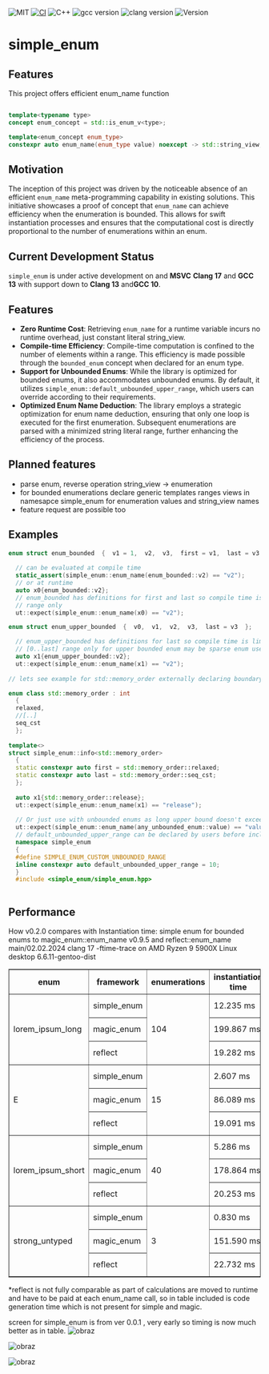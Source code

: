 ![MIT](https://img.shields.io/badge/license-MIT-blue.svg) [![CI](https://github.com/arturbac/simple_enum/actions/workflows/ci.yml/badge.svg)](https://github.com/arturbac/simple_enum/actions/workflows/ci.yml)
![C++](https://img.shields.io/badge/C%2B%2B-20%20%7C%2023-blue.svg) ![gcc version](https://img.shields.io/badge/gcc-%3E%3D10-green.svg) ![clang version](https://img.shields.io/badge/clang-%3E%3D13-blue.svg)
![Version](https://img.shields.io/badge/Version-_VERSION_-blue.svg)

# simple_enum

## Features

This project offers efficient enum_name function
```cpp

template<typename type>
concept enum_concept = std::is_enum_v<type>;

template<enum_concept enum_type>
constexpr auto enum_name(enum_type value) noexcept -> std::string_view;

```
## Motivation

The inception of this project was driven by the noticeable absence of an efficient `enum_name` meta-programming capability in existing solutions. This initiative showcases a proof of concept that `enum_name` can achieve efficiency when the enumeration is bounded. This allows for swift instantiation processes and ensures that the computational cost is directly proportional to the number of enumerations within an enum.

## Current Development Status

`simple_enum` is under active development on  and **MSVC** **Clang 17** and **GCC 13**  with support down to **Clang 13** and**GCC 10**.

## Features

- **Zero Runtime Cost**: Retrieving `enum_name` for a runtime variable incurs no runtime overhead, just constant literal string_view.
- **Compile-time Efficiency**: Compile-time computation is confined to the number of elements within a range. This efficiency is made possible through the `bounded_enum` concept when declared for an enum type.
- **Support for Unbounded Enums**: While the library is optimized for bounded enums, it also accommodates unbounded enums. By default, it utilizes `simple_enum::default_unbounded_upper_range`, which users can override according to their requirements.
- **Optimized Enum Name Deduction**: The library employs a strategic optimization for enum name deduction, ensuring that only one loop is executed for the first enumeration. Subsequent enumerations are parsed with a minimized string literal range, further enhancing the efficiency of the process.

## Planned features

- parse enum, reverse operation string_view -> enumeration
- for bounded enumerations declare generic templates ranges views in namesapce simple_enum for enumeration values and string_view names
- feature request are possible too

## Examples
```cpp
enum struct enum_bounded  {  v1 = 1,  v2,  v3,  first = v1,  last = v3  };
  
  // can be evaluated at compile time
  static_assert(simple_enum::enum_name(enum_bounded::v2) == "v2");
  // or at runtime
  auto x0{enum_bounded::v2};
  // enum_bounded has definitions for first and last so compile time is limited to processing meta info for declared
  // range only
  ut::expect(simple_enum::enum_name(x0) == "v2");

enum struct enum_upper_bounded  {  v0,  v1,  v2,  v3,  last = v3  };

  // enum_upper_bounded has definitions for last so compile time is limited to processing meta info for range
  // [0..last] range only for upper bounded enum may be sparse enum used with not present first elements including 0
  auto x1{enum_upper_bounded::v2};
  ut::expect(simple_enum::enum_name(x1) == "v2");
  
// lets see example for std::memory_order externally declaring boundary

enum class std::memory_order : int
  {
  relaxed,
  //[..]
  seq_cst
  };
  
template<>
struct simple_enum::info<std::memory_order>
  {
  static constexpr auto first = std::memory_order::relaxed;
  static constexpr auto last = std::memory_order::seq_cst;
  };
  
  auto x1{std::memory_order::release};
  ut::expect(simple_enum::enum_name(x1) == "release");
  
  // Or just use with unbounded enums as long upper bound doesn't exceeds default_unbounded_upper_range
  ut::expect(simple_enum::enum_name(any_unbounded_enum::value) == "value");
  // default_unbounded_upper_range can be declared by users before inclusion of simple_enum.hpp
  namespace simple_enum
  {
  #define SIMPLE_ENUM_CUSTOM_UNBOUNDED_RANGE
  inline constexpr auto default_unbounded_upper_range = 10;
  }
  #include <simple_enum/simple_enum.hpp>
  
```
## Performance 
How v0.2.0 compares with Instantiation time:
simple enum for bounded enums to magic_enum::enum_name v0.9.5 and reflect::enum_name main/02.02.2024
clang 17 -ftime-trace on AMD Ryzen 9 5900X Linux desktop 6.6.11-gentoo-dist

<table border="1">
  <tr>
    <th>enum</th>
    <th>framework</th>
    <th>enumerations</th>
    <th>instantiation time</th>
    <th>*code gen</th>
    <th>total time</th>
  </tr>
  <tr>
    <td rowspan="3">lorem_ipsum_long</td>
    <td>simple_enum</td>
    <td rowspan="3">104</td>
    <td>12.235 ms</td>
    <td></td>
    <td>12.235 ms</td>
  </tr>
  <tr>
    <td>magic_enum</td>
    <td>199.867 ms</td>
    <td></td>
    <td>199.867 ms</td>
  </tr>
  <tr>
    <td>reflect</td>
    <td>19.282 ms</td>
    <td>36.470 ms</td>
    <td>55.752 ms</td>
  </tr>
  <tr>
    <td rowspan="3">E</td>
    <td>simple_enum</td>
    <td rowspan="3">15</td>
    <td>2.607 ms</td>
    <td></td>
    <td>2.607 ms</td>
  </tr>
  <tr>
    <td>magic_enum</td>
    <td>86.089 ms</td>
    <td></td>
    <td>86.089 ms</td>
  </tr>
  <tr>
    <td>reflect</td>
    <td>19.091 ms</td>
    <td>27.475 ms</td>
    <td>46.566 ms</td>
  </tr>
  <tr>
    <td rowspan="3">lorem_ipsum_short</td>
    <td>simple_enum</td>
    <td rowspan="3">40</td>
    <td>5.286 ms</td>
    <td></td>
    <td>5.286 ms</td>
  </tr>
  <tr>
    <td>magic_enum</td>
    <td>178.864 ms</td>
    <td></td>
    <td>178.864 ms</td>
  </tr>
  <tr>
    <td>reflect</td>
    <td>20.253 ms</td>
    <td>41.024 ms</td>
    <td>61.277 ms</td>
  </tr>
  <tr>
    <td rowspan="3">strong_untyped</td>
    <td>simple_enum</td>
    <td rowspan="3">3</td>
    <td>0.830 ms</td>
    <td></td>
    <td>0.830 ms</td>
  </tr>
  <tr>
    <td>magic_enum</td>
    <td>151.590 ms</td>
    <td></td>
    <td>151.590 ms</td>
  </tr>
  <tr>
    <td>reflect</td>
    <td>22.732 ms</td>
    <td>46.484 ms</td>
    <td>69.216 ms</td>
  </tr>
</table>





*reflect is not fully comparable as part of calculations are moved to runtime and have to be paid at each enum_name call, so in table included is code generation time which is not present for simple and magic.

screen for simple_enum is from ver 0.0.1 , very early so timing is now much better as in table.
![obraz](https://github.com/arturbac/simple_enum/assets/14975842/b2675b3a-491f-49e5-a507-5693d729e06b)

![obraz](https://github.com/arturbac/simple_enum/assets/14975842/e83a0508-9c31-48e2-b841-90e2233d5a5c)

![obraz](https://github.com/arturbac/simple_enum/assets/14975842/db7cb51b-6ba9-45aa-b5a4-fae5049c30df)



 
